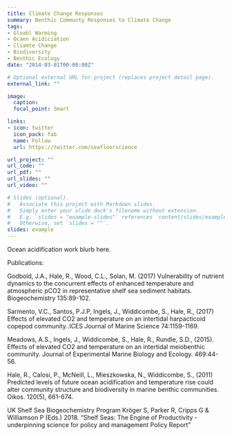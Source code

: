```yaml
---
title: Climate Change Responses
summary: Benthic Communty Responses to Climate Change
tags:
- Gloabl Warming
- Ocaen Acidiciation
- Cliamte Change
- Biodiversity
- Benthic Ecology
date: "2014-03-01T00:00:00Z"

# Optional external URL for project (replaces project detail page).
external_link: ""

image:
  caption: 
  focal_point: Smart

links:
- icon: twitter
  icon_pack: fab
  name: Follow
  url: https://twitter.com/seafloorscience

url_project: ""
url_code: ""
url_pdf: ""
url_slides: ""
url_video: ""

# Slides (optional).
#   Associate this project with Markdown slides.
#   Simply enter your slide deck's filename without extension.
#   E.g. `slides = "example-slides"` references `content/slides/example-slides.md`.
#   Otherwise, set `slides = ""`.
slides: example
---
```


Ocean acidification work blurb here.

Publications:

Godbold, J.A., Hale, R., Wood, C.L., Solan, M. (2017) Vulnerability of nutrient dynamics to the concurrent effects of enhanced temperature and atmospheric pCO2 in representative shelf sea sediment habitats. Biogeochemistry 135:89-102.

Sarmento, V.C., Santos, P.J.P, Ingels, J., Widdicombe, S., Hale, R., (2017) Effects of elevated CO2 and temperature on an intertidal harpacticoid copepod community..ICES Journal of Marine Science 74:1159-1169.

Meadows, A.S., Ingels, J., Widdicombe, S., Hale, R., Rundle, S.D., (2015). Effects of elevated CO2 and temperature on an intertidal meiobenthic community. Journal of Experimental Marine Biology and Ecology. 469:44-56.

Hale, R., Calosi, P., McNeill, L., Mieszkowska, N., Widdicombe, S., (2011) Predicted levels of future ocean acidification and temperature rise could alter community structure and biodiversity in marine benthic communities. Oikos. 120(5), 661-674.

UK Shelf Sea Biogeochemistry Program Kröger S, Parker R, Cripps G & Williamson P (Eds.) 2018. “Shelf Seas: The Engine of Productivity - underpinning science for policy and management Policy Report” 
